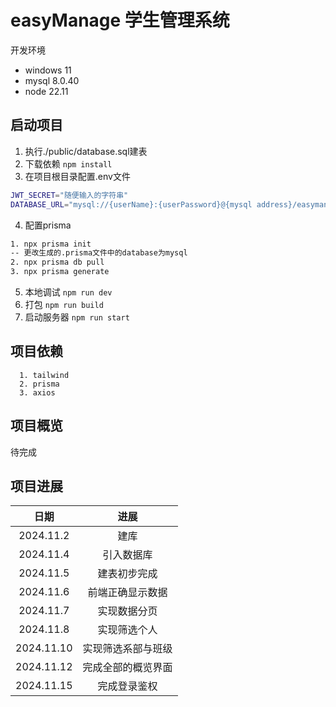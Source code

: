 # easyManage 学生管理系统

开发环境
<ul>
  <li>windows 11</li>
  <li>mysql 8.0.40</li>
  <li>node 22.11</li>
</ul>

## 启动项目
1. 执行./public/database.sql建表
2. 下载依赖
   ```npm install```
3. 在项目根目录配置.env文件
```bash
JWT_SECRET="随便输入的字符串"
DATABASE_URL="mysql://{userName}:{userPassword}@{mysql address}/easymanage"
```
4. 配置prisma
```bash
1. npx prisma init
-- 更改生成的.prisma文件中的database为mysql
2. npx prisma db pull
3. npx prisma generate
```
5. 本地调试
   ```npm run dev```
6. 打包
   ```npm run build```
7. 启动服务器
   ```npm run start```

## 项目依赖

```
  1. tailwind
  2. prisma
  3. axios
```

## 项目概览

待完成

## 项目进展

|     日期     |    进展     |
|:----------:|:---------:|
| 2024.11.2  |    建库     |
| 2024.11.4  |   引入数据库   |
| 2024.11.5  |  建表初步完成   |
| 2024.11.6  | 前端正确显示数据  |
| 2024.11.7  |  实现数据分页   |
| 2024.11.8  |  实现筛选个人   |
| 2024.11.10 | 实现筛选系部与班级 |
| 2024.11.12 | 完成全部的概览界面 |
| 2024.11.15 |  完成登录鉴权   |

